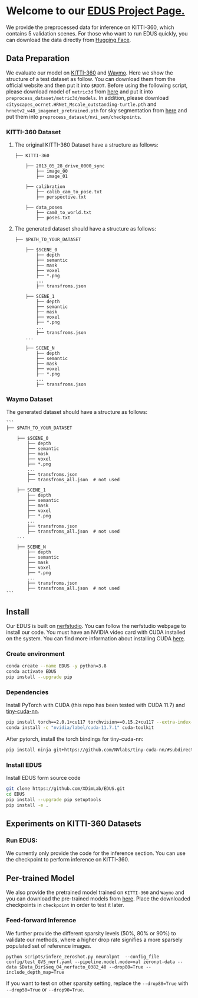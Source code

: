 # Welcome to our [ EDUS Project Page.](https://xdimlab.github.io/EDUS/) 
We provide the preprocessed data for inference on KITTI-360, which contains 5 validation scenes. For those who want to run EDUS quickly, you can download the data directly from [Hugging Face](https://huggingface.co/datasets/cookiemiao/EDUS_infer_dataset/tree/main).
## Data Preparation
We evaluate our model on [KITTI-360](http://www.cvlibs.net/datasets/kitti-360/) and [Waymo](https://waymo.com/open/download/). Here we show the structure of a test dataset as follow. You can download them from the official website and then put it into `$ROOT`. 
Before using the following script, please download model of `metric3d` from [here](https://drive.google.com/file/d/1KVINiBkVpJylx_6z1lAC7CQ4kmn-RJRN/view) and put it into `preprocess_dataset/metric3d/models`. In addition, please download `cityscapes_ocrnet.HRNet_Mscale_outstanding-turtle.pth` and `hrnetv2_w48_imagenet_pretrained.pth` for sky segmentation from [here](https://drive.google.com/drive/folders/1fs-uLzXvmsISbS635eRZCc5uzQdBIZ_U) and put them into `preprocess_dataset/nvi_sem/checkpoints`.

### KITTI-360 Dataset
1. The original KITTI-360 Dataset have a structure as follows:
    ```
    ├── KITTI-360
        
        ├── 2013_05_28_drive_0000_sync
            ├── image_00
            ├── image_01
        
        ├── calibration
            ├── calib_cam_to_pose.txt
            ├── perspective.txt
        
        ├── data_poses
            ├── cam0_to_world.txt
            ├── poses.txt
    ```
2. The generated dataset should have a structure as follows:
    ```
    ├── $PATH_TO_YOUR_DATASET
        
        ├── $SCENE_0
            ├── depth
            ├── semantic
            ├── mask
            ├── voxel
            ├── *.png
            ...
            ├── transfroms.json
        
        ├── SCENE_1
            ├── depth
            ├── semantic
            ├── mask
            ├── voxel
            ├── *.png
            ...
            ├── transfroms.json
        ...
        
        ├── SCENE_N
            ├── depth
            ├── semantic
            ├── mask
            ├── voxel
            ├── *.png
            ...
            ├── transfroms.json
    ```

### Waymo Dataset
The generated dataset should have a structure as follows:

    ```
    ├── $PATH_TO_YOUR_DATASET
        
        ├── $SCENE_0
            ├── depth
            ├── semantic
            ├── mask
            ├── voxel
            ├── *.png
            ...
            ├── transfroms.json
            ├── transfroms_all.json  # not used
        
        ├── SCENE_1
            ├── depth
            ├── semantic
            ├── mask
            ├── voxel
            ├── *.png
            ...
            ├── transfroms.json
            ├── transfroms_all.json  # not used
        ...
        
        ├── SCENE_N
            ├── depth
            ├── semantic
            ├── mask
            ├── voxel
            ├── *.png
            ...
            ├── transfroms.json
            ├── transfroms_all.json  # not used
    ```

## Install
Our EDUS is built on [nerfstudio](https://github.com/nerfstudio-project/nerfstudio). You can follow the nerfstudio webpage to install our code.  You must have an NVIDIA video card with CUDA installed on the system. You can find more information about installing CUDA [here](https://docs.nvidia.com/cuda/cuda-quick-start-guide/index.html).

### Create environment

```bash
conda create --name EDUS -y python=3.8
conda activate EDUS
pip install --upgrade pip
```
### Dependencies
Install PyTorch with CUDA (this repo has been tested with CUDA 11.7) and [tiny-cuda-nn](https://github.com/NVlabs/tiny-cuda-nn).
```bash
pip install torch==2.0.1+cu117 torchvision==0.15.2+cu117 --extra-index-url https://download.pytorch.org/whl/cu117
conda install -c "nvidia/label/cuda-11.7.1" cuda-toolkit
```
After pytorch, install the torch bindings for tiny-cuda-nn:
```bash
pip install ninja git+https://github.com/NVlabs/tiny-cuda-nn/#subdirectory=bindings/torch
```
### Install EDUS
Install EDUS form source code
```bash
git clone https://github.com/XDimLab/EDUS.git
cd EDUS
pip install --upgrade pip setuptools
pip install -e .
```
## Experiments on KITTI-360 Datasets

### Run EDUS:
We currently only provide the code for the inference section. You can use the checkpoint to perform inference on KITTI-360.

## Per-trained Model
We also provide the pretrained model trained on `KITTI-360` and `Waymo` and you can download the pre-trained models from  [here](https://drive.google.com/drive/folders/19TfuF-TCNz31rqsMDlI7ghC1i0vYy01c). Place the downloaded checkpoints in `checkpoint` in order to test it later.

### Feed-forward Inference
We further provide the different sparsity levels (50%, 80% or 90%) to validate our methods, where a higher drop rate signifies a more sparsely populated set of reference images.
```
python scripts/infere_zeroshot.py neuralpnt  --config_file config/test_GVS_nerf.yaml --pipeline.model.mode=val zeronpt-data --data $Data_Dir$seq_04_nerfacto_0382_40 --drop80=True --include_depth_map=True
```
If you want to test on other sparsity setting, replace the `--drop80=True` with `--drop50=True` or `--drop90=True`.


